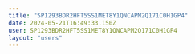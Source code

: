 ```yaml
---
title: "SP1293BDR2HFT5SS1MET8Y1QNCAPM2Q171C0H1GP4"
date: 2024-05-21T16:49:33.150Z
user: SP1293BDR2HFT5SS1MET8Y1QNCAPM2Q171C0H1GP4
layout: "users"
---
```

    